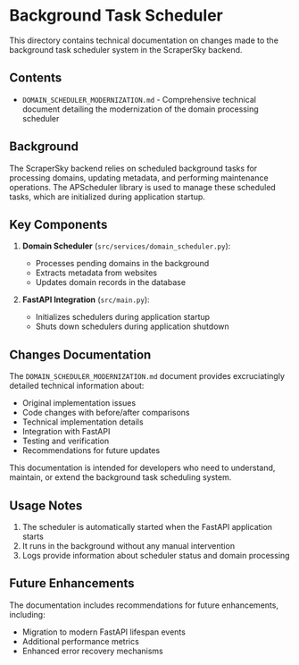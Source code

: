 # Background Task Scheduler

This directory contains technical documentation on changes made to the background task scheduler system in the ScraperSky backend.

## Contents

- `DOMAIN_SCHEDULER_MODERNIZATION.md` - Comprehensive technical document detailing the modernization of the domain processing scheduler

## Background

The ScraperSky backend relies on scheduled background tasks for processing domains, updating metadata, and performing maintenance operations. The APScheduler library is used to manage these scheduled tasks, which are initialized during application startup.

## Key Components

1. **Domain Scheduler** (`src/services/domain_scheduler.py`):

   - Processes pending domains in the background
   - Extracts metadata from websites
   - Updates domain records in the database

2. **FastAPI Integration** (`src/main.py`):
   - Initializes schedulers during application startup
   - Shuts down schedulers during application shutdown

## Changes Documentation

The `DOMAIN_SCHEDULER_MODERNIZATION.md` document provides excruciatingly detailed technical information about:

- Original implementation issues
- Code changes with before/after comparisons
- Technical implementation details
- Integration with FastAPI
- Testing and verification
- Recommendations for future updates

This documentation is intended for developers who need to understand, maintain, or extend the background task scheduling system.

## Usage Notes

1. The scheduler is automatically started when the FastAPI application starts
2. It runs in the background without any manual intervention
3. Logs provide information about scheduler status and domain processing

## Future Enhancements

The documentation includes recommendations for future enhancements, including:

- Migration to modern FastAPI lifespan events
- Additional performance metrics
- Enhanced error recovery mechanisms
